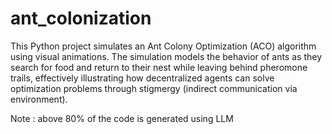 # ant_colonization

This Python project simulates an Ant Colony Optimization (ACO) algorithm using visual animations. The simulation models the behavior of ants as they search for food and return to their nest while leaving behind pheromone trails, effectively illustrating how decentralized agents can solve optimization problems through stigmergy (indirect communication via environment).

Note : above 80% of the code is generated using LLM 

